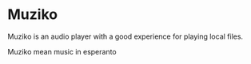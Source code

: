 # Muziko

Muziko is an audio player with a good experience for playing local files.

Muziko mean music in esperanto